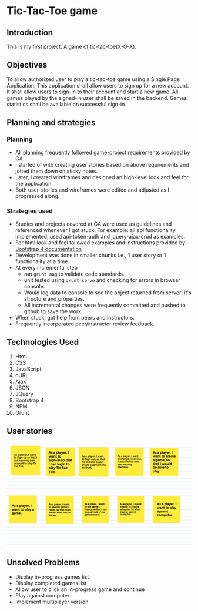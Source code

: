 # Tic-Tac-Toe game

## Introduction

This is my first project. A game of tic-tac-toe(X-O-X).

## Objectives

To allow authorized user to play a tic-tac-toe game using a Single Page Application. This application shall allow users to sign up for a new account. It shall allow users to sign-in to their account and start a new game. All games played by the signed-in user shall be saved in the backend. Games statistics shall be available on successful sign-in.

## Planning and strategies

### Planning
* All planning frequently followed [game-project requirements](https://git.generalassemb.ly/ga-wdi-boston/game-project/blob/master/requirements.md) provided by GA.
* I started of with creating user stories based on above requirements and jotted them down on sticky notes.
* Later, I created wireframes and designed an high-level look and feel for the application.
* Both user-stories and wireframes were edited and adjusted as I progressed along.

### Strategies used
* Studies and projects covered at GA were used as guidelines and referenced whenever I got stuck. For example: all api functionality implemented, used api-token-auth and jquery-ajax-crud as examples.
* For html look and feel followed examples and instructions provided by [Bootstrap 4 documentation](https://getbootstrap.com/docs/4.0/getting-started/introduction/)
* Development was done in smaller chunks i.e., 1 user story or 1 functionality at a time.
* At every incremental step
  - ran `grunt nag` to validate code standards.
  - unit tested using `grunt serve` and checking for errors in browser console.
  - Would log data to console to see the object returned from server; it's structure and properties.
  - All incremental changes were frequently committed and pushed to github to save the work.
* When stuck, got help from peers and instructors.
* Frequently incorporated peer/instructor review feedback.

## Technologies Used

1. Html
2. CSS
3. JavaScript
4. cURL
5. Ajax
6. JSON
7. JQuery
8. Bootstrap 4
9. NPM
10. Grunt


## User stories
![ root > user-stories > UserStories.png](https://github.com/shantalanarayan/sn-games-tic-tac-toe-client/blob/master/user-stories/UserStories.png)

## Unsolved Problems
* Display in-progress games list
* Display completed games list
* Allow user to click an in-progress game and continue
* Play against computer
* Implement multiplayer version
